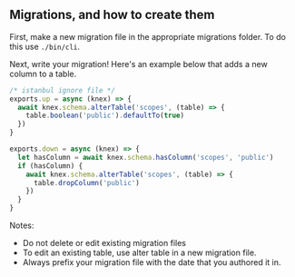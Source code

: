 ## Migrations, and how to create them

First, make a new migration file in the appropriate migrations folder. To do this use `./bin/cli`.

Next, write your migration! Here's an example below that adds a new column to a table.

```js
/* istanbul ignore file */
exports.up = async (knex) => {
  await knex.schema.alterTable('scopes', (table) => {
    table.boolean('public').defaultTo(true)
  })
}

exports.down = async (knex) => {
  let hasColumn = await knex.schema.hasColumn('scopes', 'public')
  if (hasColumn) {
    await knex.schema.alterTable('scopes', (table) => {
      table.dropColumn('public')
    })
  }
}
```

Notes:

- Do not delete or edit existing migration files
- To edit an existing table, use alter table in a new migration file.
- Always prefix your migration file with the date that you authored it in.
